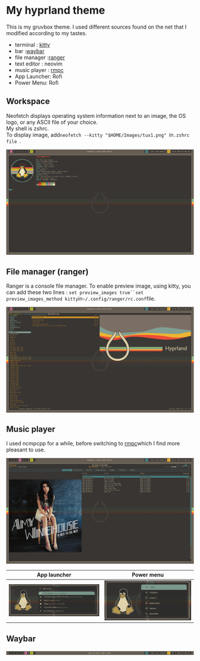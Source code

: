 # My hyprland theme

This is my gruvbox theme.
I used different sources found on the net that I modified according to my tastes.

-   terminal : [kitty](#workspace)
-   bar :[waybar](#waybar)
-   file manager :[ranger](#file-manager-ranger)
-   text editor : neovim
-   music player : [rmpc](#music-player)
-   App Launcher: Rofi
-   Power Menu: Rofi

## Workspace

Neofetch displays operating system information next to an image, the OS logo, or any ASCII file of your choice.  
My shell is  zshrc.  
To display image, add`neofetch --kitty "$HOME/Images/tux1.png" `in`.zshrc file `.

<img src="https://raw.githubusercontent.com/sesuko023/dotfiles/refs/heads/main/Images/hyprland_terminal.png" alt="Bureau">

## File manager (ranger)

Ranger is a console file manager.
To enable preview image, using kitty, you can add these two lines :
`set preview_images true``set preview_images_method kitty`in`~/.config/ranger/rc.conf`file.

<img src="https://raw.githubusercontent.com/sesuko023/dotfiles/refs/heads/main/Images/ranger_preview.png" alt="ranger">

## Music player

I used ncmpcpp for a while, before switching to [rmpc](https://mierak.github.io/rmpc/)which I find more pleasant to use.

<img src="https://raw.githubusercontent.com/sesuko023/dotfiles/refs/heads/main/Images/rmpc_preview.png" alt="rmpc">

| App launcher                                                                                                                             | Power menu                                                                                                                                      |
| ---------------------------------------------------------------------------------------------------------------------------------------- | ----------------------------------------------------------------------------------------------------------------------------------------------- |
| <img src="https://raw.githubusercontent.com/sesuko023/dotfiles/refs/heads/main/Images/rofi_app_preview.png" alt="rofi menu" width="500"> | <img src="https://raw.githubusercontent.com/sesuko023/dotfiles/refs/heads/main/Images/rofi_power_menu_preview.png" alt="rofi menu" width="500"> |

## Waybar

![alt text](https://github.com/sesuko023/dotfiles/blob/main/Images/waybar.jpg "Preview waybar")
